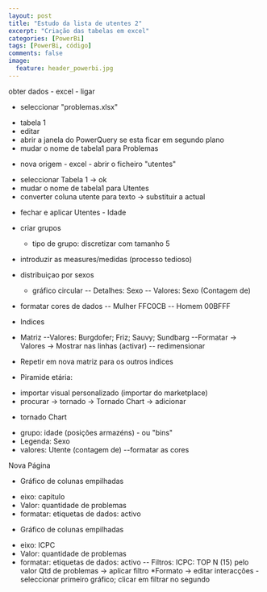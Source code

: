 ```yaml
---
layout: post
title: "Estudo da lista de utentes 2"
excerpt: "Criação das tabelas em excel"
categories: [PowerBi]
tags: [PowerBi, código]
comments: false
image:
  feature: header_powerbi.jpg
---
```


obter dados - excel - ligar
* seleccionar "problemas.xlsx"
- tabela 1
- editar
- abrir a janela do PowerQuery se esta ficar em segundo plano
- mudar o nome de tabela1 para Problemas
* nova origem - excel - abrir o ficheiro "utentes"
- seleccionar Tabela 1 -> ok
- mudar o nome de tabela1 para Utentes
- converter coluna utente para texto -> substituir a actual
* fechar e aplicar
Utentes - Idade
* criar grupos
  - tipo de grupo: discretizar com tamanho 5

* introduzir as measures/medidas (processo tedioso)

* distribuiçao por sexos
  - gráfico circular
  -- Detalhes: Sexo
  -- Valores: Sexo (Contagem de)
 - formatar cores de dados
-- Mulher FFC0CB
-- Homem 00BFFF

* Indices
- Matriz
--Valores: Burgdofer; Friz; Sauvy; Sundbarg
--Formatar -> Valores -> Mostrar nas linhas (activar)
-- redimensionar

* Repetir em nova matriz para os outros indices

* Piramide etária:
- importar visual personalizado (importar do marketplace)
- procurar -> tornado -> Tornado Chart -> adicionar

* tornado Chart
- grupo: idade (posições armazéns) - ou "bins"
- Legenda: Sexo
- valores: Utente (contagem de)
--formatar as cores

Nova Página
* Gráfico de colunas empilhadas
- eixo: capitulo
- Valor: quantidade de problemas
- formatar: etiquetas de dados: activo

* Gráfico de colunas empilhadas
- eixo: ICPC
- Valor: quantidade de problemas
- formatar: etiquetas de dados: activo
-- Filtros: ICPC: TOP N (15) pelo valor Qtd de problemas -> aplicar filtro
*Formato -> editar interacções
-seleccionar primeiro gráfico; clicar em filtrar no segundo
